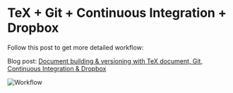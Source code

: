 # TeX + Git + Continuous Integration + Dropbox

Follow this post to get more detailed workflow:

Blog post: [Document building & versioning with TeX document, Git, Continuous Integration & Dropbox](https://harshjv.com/blog/document-building-versioning-with-tex-document-git-continuous-integration-dropbox/)

![Workflow](https://harshjv.com/assets/images/posts/document-building-versioning-with-tex-document-git-continuous-integration-dropbox/workflow.png "Workflow")
